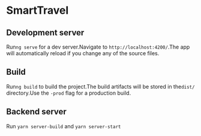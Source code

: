 # SmartTravel


## Development server

Run`ng serve` for a dev server.Navigate to `http://localhost:4200/`.The app will automatically reload if you change any of the source files.


## Build

Run`ng build` to build the project.The build artifacts will be stored in the`dist/` directory.Use the `-prod` flag for a production build.


## Backend server

Run `yarn server-build` and `yarn server-start` 
